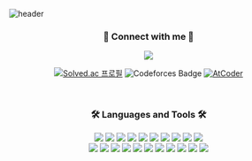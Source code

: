 ![header](https://capsule-render.vercel.app/api?type=waving&color=0:BBBBBB,100:a82da8&height=160&animation=fadeIn&fontColor=ffffff&section=header&text=Hello,%20I'm%20retro3014&fontSize=40&fontAlignY=30)


<h3 align="center"> 🔗 Connect with me 🔗</h3>

<div align="center">

<a href="mailto:jerome2048@gmail.com" target="_blank"><img src="https://img.shields.io/badge/gmail-EA4335?style=flat-square&logo=gmail&logoColor=white"/></a>

[![Solved.ac 프로필](http://mazassumnida.wtf/api/mini/generate_badge?boj=retro3014)](https://solved.ac/retro3014)
![Codeforces Badge](https://codeforces-readme-stats.vercel.app/api/badge?username=Retro3014)
[![AtCoder](https://badges.joonhyung.xyz/atcoder/retro3014.svg)](https://atcoder.jp/users/retro3014)

</div>

<br>

<h3 align="center">🛠️ Languages and Tools 🛠️</h3>
<div align="center">
  <img src="https://img.shields.io/badge/C-A8B9CC?style=flat&logo=c&logoColor=white" /> 
  <img src="https://img.shields.io/badge/C++-00599C?style=flat&logo=c%2B%2B&logoColor=white" /> 
  <img src="https://img.shields.io/badge/C%23-239120?style=flat&logo=csharp&logoColor=white" /> 
  <img src="https://img.shields.io/badge/Java-FC4C02?style=flat&logo=java&logoColor=white" />   
  <img src="https://img.shields.io/badge/Javascript-F7DF1E?style=flat&logo=javascript&logoColor=white" /> 
  <img src="https://img.shields.io/badge/Typescript-3178C6?style=flat&logo=typescript&logoColor=white" /> 
  <img src="https://img.shields.io/badge/Python-3776AB?style=flat&logo=python&logoColor=white" /> 
  <img src="https://img.shields.io/badge/Scala-DC322F?style=flat&logo=scala&logoColor=white" /> 
  <img src="https://img.shields.io/badge/Rust-000000?style=flat&logo=rust&logoColor=white" /> 
  <img src="https://img.shields.io/badge/Unity-FFFFFF?style=flat&logo=unity&logoColor=black" /> 
  <br>
  
  <img src="https://img.shields.io/badge/AndroidStudio-3DDC84?style=flat&logo=androidstudio&logoColor=white" />
  <img src="https://img.shields.io/badge/Kotlin-7F52FF?style=flat&logo=kotlin&logoColor=white" /> 
  <img src="https://img.shields.io/badge/Flutter-02569B?style=flat&logo=flutter&logoColor=white" />
  <img src="https://img.shields.io/badge/Dart-0175C2?style=flat&logo=dart&logoColor=white" />
  <img src="https://img.shields.io/badge/php-777BB4?style=flat&logo=php&logoColor=white" /> 
  <img src="https://img.shields.io/badge/html5-E34F26?style=flat&logo=html5&logoColor=white" /> 
  <img src="https://img.shields.io/badge/css3-1572B6?style=flat&logo=css3&logoColor=white" />
  <img src="https://img.shields.io/badge/node.js-339933?style=flat&logo=node.js&logoColor=white" /> 
  <img src="https://img.shields.io/badge/nestjs-E0234E?style=flat&logo=nestjs&logoColor=white" /> 
  <img src="https://img.shields.io/badge/express-000000?style=flat&logo=express&logoColor=white" /> 
  <img src="https://img.shields.io/badge/MySql-4479A1?style=flat&logo=Mysql&logoColor=white" />
  
</div>
